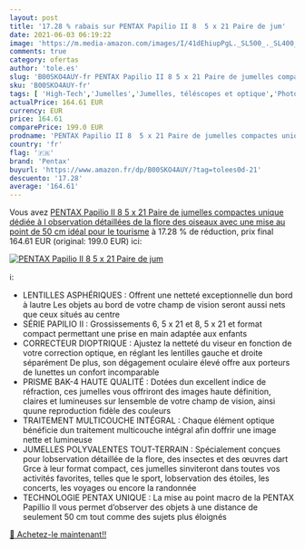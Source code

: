 ```yaml
---
layout: post
title: '17.28 % rabais sur PENTAX Papilio II 8  5 x 21 Paire de jum'
date: 2021-06-03 06:19:22
image: 'https://m.media-amazon.com/images/I/41dEhiupPgL._SL500_._SL400_.jpg'
comments: true
category: ofertas
author: 'tole.es'
slug: 'B00SKO4AUY-fr PENTAX Papilio II 8 5 x 21 Paire de jumelles compactes...'
sku: 'B00SKO4AUY-fr'
tags: [ 'High-Tech','Jumelles','Jumelles, téléscopes et optique','Photo et caméscopes','pentax', ]
actualPrice: 164.61 EUR
currency: EUR
price: 164.61
comparePrice: 199.0 EUR
prodname: 'PENTAX Papilio II 8  5 x 21 Paire de jumelles compactes unique dédiée à l observation détaillées de la flore  des oiseaux avec une mise au point de 50 cm  idéal pour le tourisme'
country: 'fr'
flag: '🇫🇷'
brand: 'Pentax'
buyurl: 'https://www.amazon.fr/dp/B00SKO4AUY/?tag=tolees0d-21'
descuento: '17.28'
average: '164.61'
---
```


Vous avez [PENTAX Papilio II 8  5 x 21 Paire de jumelles compactes unique dédiée à l observation détaillées de la flore  des oiseaux avec une mise au point de 50 cm  idéal pour le tourisme](https://www.amazon.fr/dp/B00SKO4AUY/?tag=tolees0d-21)  à  17.28 % de réduction, prix final  164.61 EUR (original: 199.0 EUR) ici:

[![PENTAX Papilio II 8  5 x 21 Paire de jum](https://m.media-amazon.com/images/I/41dEhiupPgL._SL500_._SL400_.jpg)](https://www.amazon.fr/dp/B00SKO4AUY/?tag=tolees0d-21)

ℹ️:

- LENTILLES ASPHÉRIQUES : Offrent une netteté exceptionnelle dun bord à lautre Les objets au bord de votre champ de vision seront aussi nets que ceux situés au centre
- SÉRIE PAPILIO II : Grossissements 6, 5 x 21 et 8, 5 x 21 et format compact permettant une prise en main adaptée aux enfants
- CORRECTEUR DIOPTRIQUE : Ajustez la netteté du viseur en fonction de votre correction optique, en réglant les lentilles gauche et droite séparément De plus, son dégagement oculaire élevé offre aux porteurs de lunettes un confort incomparable
- PRISME BAK-4 HAUTE QUALITÉ : Dotées dun excellent indice de réfraction, ces jumelles vous offriront des images haute définition, claires et lumineuses sur lensemble de votre champ de vision, ainsi quune reproduction fidèle des couleurs
- TRAITEMENT MULTICOUCHE INTÉGRAL : Chaque élément optique bénéficie dun traitement multicouche intégral afin doffrir une image nette et lumineuse
- JUMELLES POLYVALENTES TOUT-TERRAIN : Spécialement conçues pour lobservation détaillée de la flore, des insectes et des œuvres dart Grce à leur format compact, ces jumelles sinviteront dans toutes vos activités favorites, telles que le sport, lobservation des étoiles, les concerts, les voyages ou encore la randonnée
- TECHNOLOGIE PENTAX UNIQUE : La mise au point macro de la PENTAX Papillio II vous permet d’observer des objets à une distance de seulement 50 cm tout comme des sujets plus éloignés

[🛒 Achetez-le maintenant!!](https://www.amazon.fr/dp/B00SKO4AUY/?tag=tolees0d-21)
